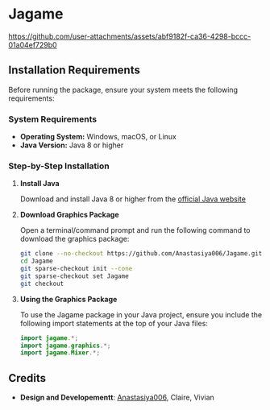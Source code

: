 # Jagame
https://github.com/user-attachments/assets/abf9182f-ca36-4298-bccc-01a04ef729b0

## Installation Requirements

Before running the package, ensure your system meets the following requirements:

### System Requirements
- **Operating System:** Windows, macOS, or Linux
- **Java Version:** Java 8 or higher

### Step-by-Step Installation

1. **Install Java**
   
   Download and install Java 8 or higher from the [official Java website](https://www.oracle.com/java/technologies/downloads/)
   
2. **Download Graphics Package**
   
   Open a terminal/command prompt and run the following command to download the graphics package:  
   ```bash
   git clone --no-checkout https://github.com/Anastasiya006/Jagame.git
   cd Jagame
   git sparse-checkout init --cone
   git sparse-checkout set Jagame
   git checkout

3. **Using the Graphics Package**
   
   To use the Jagame package in your Java project, ensure you include the following import statements at the top of your Java files:
   ```java
   import jagame.*;           
   import jagame.graphics.*; 
   import jagame.Mixer.*;    
   
## Credits
- **Design and Developementt**: [Anastasiya006](https://github.com/Anastasiya006), Claire, Vivian
